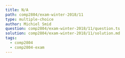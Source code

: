 ```yaml
---
title: N/A
path: comp2804/exam-winter-2018/11
type: multiple-choice
author: Michiel Smid
question: comp2804/exam-winter-2018/11/question.ts
solution: comp2804/exam-winter-2018/11/solution.md
tags:
  - comp2804
  - comp2804-exam
---
```

